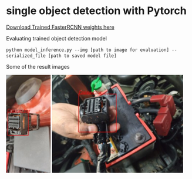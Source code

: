 # single object detection with Pytorch

[Download Trained FasterRCNN weights here](https://drive.google.com/drive/folders/1dcpMNi58ayTKcbRv_gEgdB8i0f1pdwjA?usp=sharing)

Evaluating trained object detection model

```
python model_inference.py --img [path to image for evaluation] --serialized_file [path to saved model file]
```

Some of the result images

![alt text](https://github.com/PraveenRaja42/single-object-detection-with-Pytorch/blob/main/result_images/IMG10.jpg)
![alt text](https://github.com/PraveenRaja42/single-object-detection-with-Pytorch/blob/main/result_images/IMG4.jpg)
